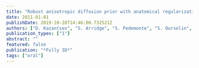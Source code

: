 ```yaml
---
title: "Robust anisotropic diffusion prior with anatomical regularization for 3D SPECT reconstruction"
date: 2011-01-01
publishDate: 2019-10-28T14:46:00.732521Z
authors: ["D. Kazantsev", "S. Arridge", "S. Pedemonte", "S. Ourselin", "A. Bousse", "B. F. Hutton"]
publication_types: ["1"]
abstract: ""
featured: false
publication: "*Fully 3D*"
tags: ["oral"]
---
```


